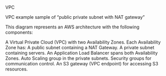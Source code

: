 VPC

VPC example sample of “public private subnet with NAT gateway”

This diagram represents an AWS architecture with the following components:

A Virtual Private Cloud (VPC) with two Availability Zones.
Each Availability Zone has:
A public subnet containing a NAT Gateway.
A private subnet containing servers.
An Application Load Balancer spans both Availability Zones.
Auto Scaling group in the private subnets.
Security groups for communication control.
An S3 gateway (VPC endpoint) for accessing S3 resources.
